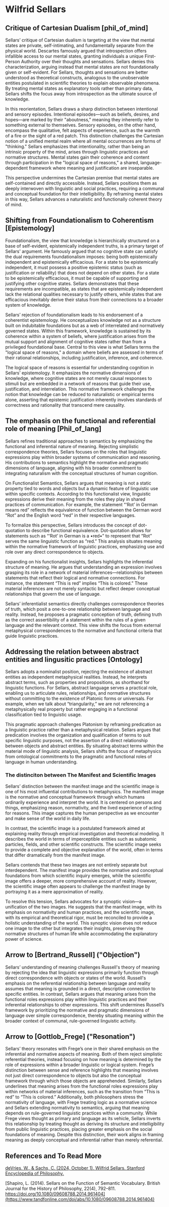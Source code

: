 # Wilfrid Sellars

## Critique of Cartesian Dualism [phil_of_mind]

Sellars’ critique of Cartesian dualism is targeting at the view that mental states are private, self-intimating, and fundamentally separate from the physical world. Descartes famously argued that introspection offers infallible access to our mental states, granting individuals a unique First-Person Authority over their thoughts and sensations. Sellars denies this characterization, arguing instead that mental states are not foundationally given or self-evident. For Sellars, thoughts and sensations are better understood as theoretical constructs, analogous to the unobservable entities postulated in scientific theories to explain observable phenomena. By treating mental states as explanatory tools rather than primary data, Sellars shifts the focus away from introspection as the ultimate source of knowledge.

In this reorientation, Sellars draws a sharp distinction between intentional and sensory episodes. Intentional episodes—such as beliefs, desires, and hopes—are marked by their "aboutness," meaning they inherently refer to something external to themselves. Sensory episodes, on the other hand, encompass the qualitative, felt aspects of experience, such as the warmth of a fire or the sight of a red patch. This distinction challenges the Cartesian notion of a unified mental realm where all mental occurrences are forms of "thinking." Sellars emphasizes that intentionality, rather than being an intrinsic property of the mind, arises through linguistic practices and normative structures. Mental states gain their coherence and content through participation in the "logical space of reasons," a shared, language-dependent framework where meaning and justification are inseparable.

This perspective undermines the Cartesian premise that mental states are self-contained and directly accessible. Instead, Sellars positions them as deeply interwoven with linguistic and social practices, requiring a communal and conceptual foundation for their intelligibility. By reframing mental states in this way, Sellars advances a naturalistic and functionally coherent theory of mind.

## Shifting from Foundationalism to Coherentism [Epistemology]

Foundationalism, the view that knowledge is hierarchically structured on a base of self-evident, epistemically independent truths, is a primary target of Sellars' argument. He famously argued that no cognitive state can satisfy the dual requirements foundationalism imposes: being both epistemically independent and epistemically efficacious. For a state to be epistemically independent, it must possess a positive epistemic status (such as justification or reliability) that does not depend on other states. For a state to be epistemically efficacious, it must be capable of supporting and justifying other cognitive states. Sellars demonstrates that these requirements are incompatible, as states that are epistemically independent lack the relational qualities necessary to justify others, while states that are efficacious inevitably derive their status from their connections to a broader system of knowledge.

Sellars’ rejection of foundationalism leads to his endorsement of a coherentist epistemology. He conceptualizes knowledge not as a structure built on indubitable foundations but as a web of interrelated and normatively governed states. Within this framework, knowledge is sustained by its coherence within a system of beliefs, where justification arises from the mutual support and alignment of cognitive states rather than from a privileged foundational base. Central to this view is what Sellars terms the "logical space of reasons," a domain where beliefs are assessed in terms of their rational relationships, including justification, inference, and coherence.

The logical space of reasons is essential for understanding cognition in Sellars’ epistemology. It emphasizes the normative dimensions of knowledge, where cognitive states are not merely causal responses to stimuli but are embedded in a network of reasons that guide their use, justification, and interrelation. This normative framework challenges the notion that knowledge can be reduced to naturalistic or empirical terms alone, asserting that epistemic justification inherently involves standards of correctness and rationality that transcend mere causality.

## The emphasis on the functional and referential role of meaning [Phil_of_lang]

Sellars refines traditional approaches to semantics by emphasizing the functional and inferential nature of meaning. Rejecting simplistic correspondence theories, Sellars focuses on the roles that linguistic expressions play within broader systems of communication and reasoning. His contributions to semantics highlight the normative and pragmatic dimensions of language, aligning with his broader commitment to integrating naturalism with the conceptual structures of human cognition.

On Functionalist Semantics, Sellars argues that meaning is not a static property tied to words and objects but a dynamic feature of linguistic use within specific contexts. According to this functionalist view, linguistic expressions derive their meaning from the roles they play in shared practices of communication. For example, the statement “‘Rot’ in German means red” reflects the equivalence of function between the German word “Rot” and the English word “red” in their respective languages.

To formalize this perspective, Sellars introduces the concept of dot-quotation to describe functional equivalence. Dot-quotation allows for statements such as “‘Rot’ in German is a •red•” to represent that “Rot” serves the same linguistic function as “red.” This analysis situates meaning within the normative framework of linguistic practices, emphasizing use and role over any direct correspondence to objects.

Expanding on his functionalist insights, Sellars highlights the inferential structure of meaning. He argues that understanding an expression involves grasping its role in a network of material inferences—relationships between statements that reflect their logical and normative connections. For instance, the statement “This is red” implies “This is colored.” These material inferences are not merely syntactic but reflect deeper conceptual relationships that govern the use of language.

Sellars’ inferentialist semantics directly challenges correspondence theories of truth, which posit a one-to-one relationship between language and reality. Instead, he proposes a pragmatic conception of truth, defining truth as the correct assertibility of a statement within the rules of a given language and the relevant context. This view shifts the focus from external metaphysical correspondences to the normative and functional criteria that guide linguistic practices.

## Addressing the relation between abstract entities and lingusitic practices [Ontology]

Sellars adopts a nominalist position, rejecting the existence of abstract entities as independent metaphysical realities. Instead, he interprets abstract terms, such as properties and propositions, as shorthand for linguistic functions. For Sellars, abstract language serves a practical role, enabling us to articulate rules, relationships, and normative structures without committing to the existence of Platonic forms or universals. For example, when we talk about “triangularity,” we are not referencing a metaphysically real property but rather engaging in a functional classification tied to linguistic usage.

This pragmatic approach challenges Platonism by reframing predication as a linguistic practice rather than a metaphysical relation. Sellars argues that predication involves the organization and qualification of terms to suit specific linguistic purposes, not the assertion of a direct relationship between objects and abstract entities. By situating abstract terms within the material mode of linguistic analysis, Sellars shifts the focus of metaphysics from ontological commitments to the pragmatic and functional roles of language in human understanding.

### The distinciton between The Manifest and Scientific Images

Sellars’ distinction between the manifest image and the scientific image is one of his most influential contributions to metaphysics. The manifest image is the normative and conceptual framework through which humans ordinarily experience and interpret the world. It is centered on persons and things, emphasizing reason, normativity, and the lived experience of acting for reasons. This image captures the human perspective as we encounter and make sense of the world in daily life.

In contrast, the scientific image is a postulated framework aimed at explaining reality through empirical investigation and theoretical modeling. It describes the world in terms of imperceptible entities such as subatomic particles, fields, and other scientific constructs. The scientific image seeks to provide a complete and objective explanation of the world, often in terms that differ dramatically from the manifest image.

Sellars contends that these two images are not entirely separate but interdependent. The manifest image provides the normative and conceptual foundations from which scientific inquiry emerges, while the scientific image offers a deeper, more comprehensive account of reality. However, the scientific image often appears to challenge the manifest image by portraying it as a mere approximation of reality.

To resolve this tension, Sellars advocates for a synoptic vision—a unification of the two images. He suggests that the manifest image, with its emphasis on normativity and human practices, and the scientific image, with its empirical and theoretical rigor, must be reconciled to provide a holistic understanding of the world. This synoptic vision does not reduce one image to the other but integrates their insights, preserving the normative structures of human life while accommodating the explanatory power of science.

## Arrow to [Bertrand_Russell] ("Objection")

Sellars’ understanding of meaning challenges Russell's theory of meaning by rejecting the idea that linguistic expressions primarily function through direct correspondence with objects or states of the world. Russell's emphasis on the referential relationship between language and reality assumes that meaning is grounded in a direct, descriptive connection to specific entities. In contrast, Sellars argues that meaning arises from the functional roles expressions play within linguistic practices and their inferential relationships to other expressions. This shift undermines Russell’s framework by prioritizing the normative and pragmatic dimensions of language over simple correspondence, thereby situating meaning within the broader context of communal, rule-governed linguistic activity.

## Arrow to [Gottlob_Frege] ("Resonation")

Sellars’ theory resonates with Frege’s one in their shared emphasis on the inferential and normative aspects of meaning. Both of them reject simplistic referential theories, instead focusing on how meaning is determined by the role of expressions within a broader linguistic or logical system. Frege’s distinction between sense and reference highlights that meaning involves not just direct correspondence to objects but also the conceptual framework through which those objects are apprehended. Similarly, Sellars underlines that meaning arises from the functional roles expressions play within networks of material inferences, such as the transition from “This is red” to “This is colored.” Additionally, both philosophers stress the normativity of language, with Frege treating logic as a normative science and Sellars extending normativity to semantics, arguing that meaning depends on rule-governed linguistic practices within a community. While Frege views thought as primary and language as its vehicle, Sellars inverts this relationship by treating thought as deriving its structure and intelligibility from public linguistic practices, placing greater emphasis on the social foundations of meaning. Despite this distinction, their work aligns in framing meaning as deeply conceptual and inferential rather than merely referential.

## References and To Read More

[deVries, W., & Sachs, C. (2024, October 1). Wilfrid Sellars. Stanford Encyclopedia of Philosophy.](https://plato.stanford.edu/entries/sellars/)

[Shapiro, L. (2014). Sellars on the Function of Semantic Vocabulary. British Journal for the History of Philosophy, 22(4), 792–811. https://doi.org/10.1080/09608788.2014.961404](https://www.tandfonline.com/doi/abs/10.1080/09608788.2014.961404)


